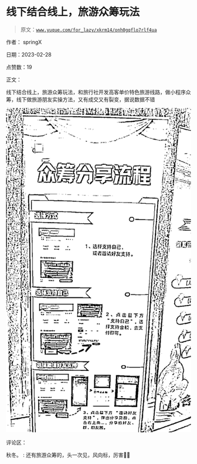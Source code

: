 # 线下结合线上，旅游众筹玩法

> 原文：[`www.yuque.com/for_lazy/xkrm14/onh0gqflo7rlf4ua`](https://www.yuque.com/for_lazy/xkrm14/onh0gqflo7rlf4ua)



作者： springX 

日期：2023-02-28 

点赞数：19 

正文： 

线下结合线上，旅游众筹玩法，和旅行社开发高客单价特色旅游线路，做小程序众筹，线下做旅游朋友实操方法，又有成交又有裂变，据说数据不错 

![](img/34d13f8f04e0d450839864b88365a8d0.png)  

评论区： 

秋冬。 : 还有旅游众筹的，头一次见，风向标，厉害👍🏻 

